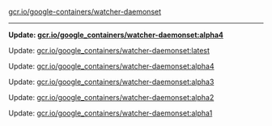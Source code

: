 [gcr.io/google-containers/watcher-daemonset](https://hub.docker.com/r/cruse/watcher-daemonset/tags/) 

----
**Update: [gcr.io/google_containers/watcher-daemonset:alpha4](https://hub.docker.com/r/cruse/watcher-daemonset/tags/)**

Update: [gcr.io/google_containers/watcher-daemonset:latest](https://hub.docker.com/r/cruse/watcher-daemonset/tags/)

Update: [gcr.io/google_containers/watcher-daemonset:alpha4](https://hub.docker.com/r/cruse/watcher-daemonset/tags/)

Update: [gcr.io/google_containers/watcher-daemonset:alpha3](https://hub.docker.com/r/cruse/watcher-daemonset/tags/)

Update: [gcr.io/google_containers/watcher-daemonset:alpha2](https://hub.docker.com/r/cruse/watcher-daemonset/tags/)

Update: [gcr.io/google_containers/watcher-daemonset:alpha1](https://hub.docker.com/r/cruse/watcher-daemonset/tags/)

